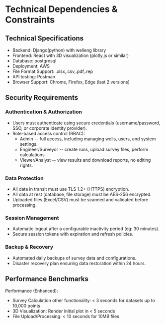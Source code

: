 # Technical Dependencies & Constraints

## Technical Specifications

* Backend: Django(python) with welleng library
* Frontend: React with 3D visualization (plotly.js or similar)
* Database: postgresql
* Deployment: AWS
* File Format Support: .xlsx,.csv,.pdf,.rep
* API testing: Postman
* Browser Support: Chrome, Firefox, Edge (last 2 versions)

## Security Requirements

### Authentication & Authorization

* Users must authenticate using secure credentials (username/password, SSO, or corporate identity provider).
* Role-based access control (RBAC):
  * Admin -- full access, including managing wells, users, and system settings.
  * Engineer/Surveyor -- create runs, upload survey files, perform calculations.
  * Viewer/Analyst -- view results and download reports, no editing rights.

### Data Protection

* All data in transit must use TLS 1.2+ (HTTPS) encryption.
* All data at rest (database, file storage) must be AES-256 encrypted.
* Uploaded files (Excel/CSV) must be scanned and validated before processing.

### Session Management

* Automatic logout after a configurable inactivity period (eg: 30 minutes).
* Secure session tokens with expiration and refresh policies.

### Backup & Recovery

* Automated daily backups of survey data and configurations.
* Disaster recovery plan ensuring data restoration within 24 hours.

## Performance Benchmarks

Performance (Enhanced):

- Survey Calculation other functionality: < 3 seconds for datasets up to 10,000 points
- 3D Visualization: Render initial plot in < 5 seconds
- File Upload/Processing: < 10 seconds for 10MB files
